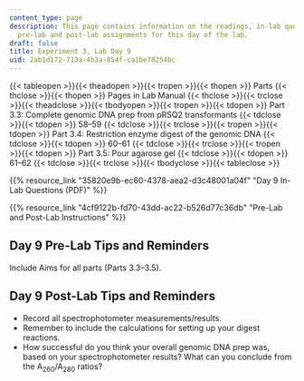 ```yaml
---
content_type: page
description: This page contains information on the readings, in-lab questions, and
  pre-lab and post-lab assignments for this day of the lab.
draft: false
title: Experiment 3, Lab Day 9
uid: 2ab1d172-713a-4b3a-854f-ca1be78254bc
---
```

{{< tableopen >}}{{< theadopen >}}{{< tropen >}}{{< thopen >}}
Parts
{{< thclose >}}{{< thopen >}}
Pages in Lab Manual
{{< thclose >}}{{< trclose >}}{{< theadclose >}}{{< tbodyopen >}}{{< tropen >}}{{< tdopen >}}
Part 3.3: Complete genomic DNA prep from pRSQ2 transformants
{{< tdclose >}}{{< tdopen >}}
58–59
{{< tdclose >}}{{< trclose >}}{{< tropen >}}{{< tdopen >}}
Part 3.4: Restriction enzyme digest of the genomic DNA
{{< tdclose >}}{{< tdopen >}}
60–61
{{< tdclose >}}{{< trclose >}}{{< tropen >}}{{< tdopen >}}
Part 3.5: Pour agarose gel
{{< tdclose >}}{{< tdopen >}}
61–62
{{< tdclose >}}{{< trclose >}}{{< tbodyclose >}}{{< tableclose >}}

{{% resource_link "35820e9b-ec60-4378-aea2-d3c48001a04f" "Day 9 In-Lab Questions (PDF)" %}}

{{% resource_link "4cf9122b-fd70-43dd-ac22-b526d77c36db" "Pre-Lab and Post-Lab Instructions" %}}

## Day 9 Pre-Lab Tips and Reminders

Include Aims for all parts (Parts 3.3–3.5).

## Day 9 Post-Lab Tips and Reminders

- Record all spectrophotometer measurements/results.
- Remember to include the calculations for setting up your digest reactions.
- How successful do you think your overall genomic DNA prep was, based on your spectrophotometer results? What can you conclude from the A<sub>260</sub>/A<sub>280</sub> ratios?